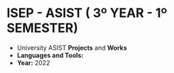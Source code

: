 # ISEP - ASIST ( 3º YEAR - 1º SEMESTER)
* University ASIST **Projects** and **Works**
* **Languages and Tools:** 
* **Year:** 2022
